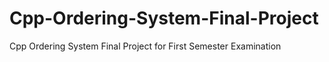 # Cpp-Ordering-System-Final-Project
Cpp Ordering System Final Project for First Semester Examination
